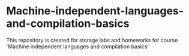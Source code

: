 # Machine-independent-languages-and-compilation-basics
This repository is created for storage labs and homeworks for course 'Machine independent languages and compilation basics'
